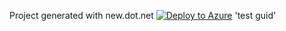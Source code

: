 Project generated with new.dot.net [![Deploy to Azure](http://azuredeploy.net/deploybutton.png)](https://azuredeploy.net/) 'test guid'
